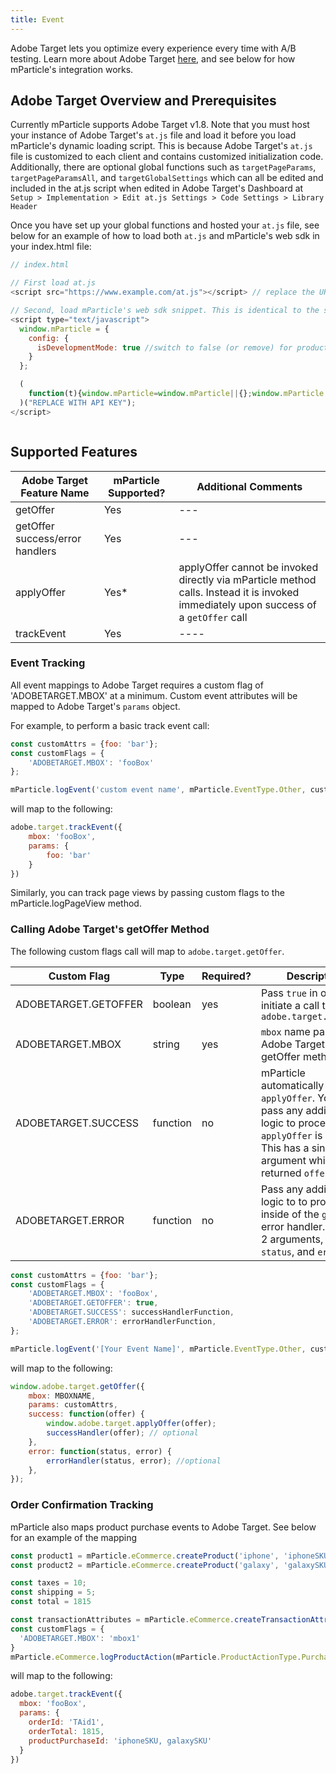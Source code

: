 ```yaml
---
title: Event
---
```


Adobe Target lets you optimize every experience every time with A/B testing. Learn more about Adobe Target [here](https://www.adobe.com/marketing/target.html), and see below for how mParticle's integration works.

## Adobe Target Overview and Prerequisites

Currently mParticle supports Adobe Target v1.8. Note that you must host your instance of Adobe Target's `at.js` file and load it before you load mParticle's dynamic loading script. This is because Adobe Target's `at.js` file is customized to each client and contains customized initialization code. Additionally, there are optional global functions such as `targetPageParams`, `targetPageParamsAll`, and `targetGlobalSettings` which can all be edited and included in the at.js script when edited in Adobe Target's Dashboard at `Setup > Implementation > Edit at.js Settings > Code Settings > Library Header`

Once you have set up your global functions and hosted your `at.js` file, see below for an example of how to load both `at.js` and mParticle's web sdk in your index.html file:

```javascript
// index.html

// First load at.js
<script src="https://www.example.com/at.js"></script> // replace the URL in the script src here with the path to your hosted at.js file

// Second, load mParticle's web sdk snippet. This is identical to the snippet at https://docs.mparticle.com/developers/sdk/web/getting-started#add-the-sdk-snippet
<script type="text/javascript">
  window.mParticle = {
    config: {
      isDevelopmentMode: true //switch to false (or remove) for production
    }
  };

  (
    function(t){window.mParticle=window.mParticle||{};window.mParticle.EventType={Unknown:0,Navigation:1,Location:2,Search:3,Transaction:4,UserContent:5,UserPreference:6,Social:7,Other:8};window.mParticle.eCommerce={Cart:{}};window.mParticle.Identity={};window.mParticle.config=window.mParticle.config||{};window.mParticle.config.rq=[];window.mParticle.config.snippetVersion=2.2;window.mParticle.ready=function(t){window.mParticle.config.rq.push(t)};var e=["endSession","logError","logBaseEvent","logEvent","logForm","logLink","logPageView","setSessionAttribute","setAppName","setAppVersion","setOptOut","setPosition","startNewSession","startTrackingLocation","stopTrackingLocation"];var o=["setCurrencyCode","logCheckout"];var i=["identify","login","logout","modify"];e.forEach(function(t){window.mParticle[t]=n(t)});o.forEach(function(t){window.mParticle.eCommerce[t]=n(t,"eCommerce")});i.forEach(function(t){window.mParticle.Identity[t]=n(t,"Identity")});function n(e,o){return function(){if(o){e=o+"."+e}var t=Array.prototype.slice.call(arguments);t.unshift(e);window.mParticle.config.rq.push(t)}}var mp=document.createElement("script");mp.type="text/javascript";mp.async=true;mp.src=("https:"==document.location.protocol?"https://jssdkcdns":"http://jssdkcdn")+".mparticle.com/js/v2/"+t+"/mparticle.js";var c=document.getElementsByTagName("script")[0];c.parentNode.insertBefore(mp,c)}
  )("REPLACE WITH API KEY");
</script>



```

## Supported Features

| Adobe Target Feature Name       | mParticle Supported? | Additional Comments                                                                                                                   |
| ------------------------------- | -------------------- | ------------------------------------------------------------------------------------------------------------------------------------- |
| getOffer                        | Yes                  | ---                                                                                                                                   |
| getOffer success/error handlers | Yes                  | ---                                                                                                                                   |
| applyOffer                      | Yes<super>\*</super> | applyOffer cannot be invoked directly via mParticle method calls. Instead it is invoked immediately upon success of a `getOffer` call |
| trackEvent                      | Yes                  | ----                                                                                                                                  |

### Event Tracking

All event mappings to Adobe Target requires a custom flag of 'ADOBETARGET.MBOX' at a minimum. Custom event attributes will be mapped to Adobe Target's `params` object.

For example, to perform a basic track event call:

```javascript
const customAttrs = {foo: 'bar'};
const customFlags = {
    'ADOBETARGET.MBOX': 'fooBox'
};

mParticle.logEvent('custom event name', mParticle.EventType.Other, customAttrs, customFlags)
```

will map to the following:

```javascript
adobe.target.trackEvent({
    mbox: 'fooBox',
    params: {
        foo: 'bar'
    }
})
```

Similarly, you can track page views by passing custom flags to the mParticle.logPageView method.

### Calling Adobe Target's getOffer Method

The following custom flags call will map to `adobe.target.getOffer`.

| Custom Flag          | Type     | Required? | Description                                                                                                                                                                         |
| -------------------- | -------- | --------- | ----------------------------------------------------------------------------------------------------------------------------------------------------------------------------------- |
| ADOBETARGET.GETOFFER | boolean  | yes       | Pass `true` in order to initiate a call to `adobe.target.getOffer`                                                                                                                  |
| ADOBETARGET.MBOX     | string   | yes       | `mbox` name passed to Adobe Target's getOffer method                                                                                                                                |
| ADOBETARGET.SUCCESS  | function | no        | mParticle automatically invokes `applyOffer`. You can pass any additional logic to process after `applyOffer` is invoked. This has a single argument which is the returned `offer`. |
| ADOBETARGET.ERROR    | function | no        | Pass any additional logic to to process inside of the `getOffer` error handler. This has 2 arguments, the `status`, and `error`                                                     |

```javascript
const customAttrs = {foo: 'bar'};
const customFlags = {
    'ADOBETARGET.MBOX': 'fooBox',
    'ADOBETARGET.GETOFFER': true,
    'ADOBETARGET.SUCCESS': successHandlerFunction,
    'ADOBETARGET.ERROR': errorHandlerFunction,
};

mParticle.logEvent('[Your Event Name]', mParticle.EventType.Other, customAttrs, customFlags)
```

will map to the following:

```javascript
window.adobe.target.getOffer({
    mbox: MBOXNAME,
    params: customAttrs,
    success: function(offer) {
        window.adobe.target.applyOffer(offer);
        successHandler(offer); // optional
    },
    error: function(status, error) {
        errorHandler(status, error); //optional
    },
});
```

### Order Confirmation Tracking

mParticle also maps product purchase events to Adobe Target. See below for an example of the mapping

```javascript
const product1 = mParticle.eCommerce.createProduct('iphone', 'iphoneSKU', 1000);
const product2 = mParticle.eCommerce.createProduct('galaxy', 'galaxySKU', 800);

const taxes = 10;
const shipping = 5;
const total = 1815

const transactionAttributes = mParticle.eCommerce.createTransactionAttributes('TAid1', 'aff1', 'coupon', total, taxes, shipping)
const customFlags = {
  'ADOBETARGET.MBOX': 'mbox1'
}
mParticle.eCommerce.logProductAction(mParticle.ProductActionType.Purchase, [product1, product2], transactionAttributes, customFlags)
```

will map to the following:

```javascript
adobe.target.trackEvent({
  mbox: 'fooBox',
  params: {
    orderId: 'TAid1',
    orderTotal: 1815,
    productPurchaseId: 'iphoneSKU, galaxySKU'
  }
})


```
